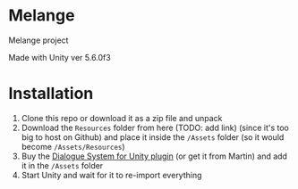 # Melange
Melange project

Made with Unity ver 5.6.0f3


# Installation
1. Clone this repo or download it as a zip file and unpack
2. Download the `Resources` folder from here (TODO: add link) (since it's too big to host on Github) and place it inside the `/Assets` folder (so it would become `/Assets/Resources`)
3. Buy the [Dialogue System for Unity plugin](https://assetstore.unity.com/packages/tools/ai/dialogue-system-for-unity-11672) (or get it from Martin) and add it in the `/Assets` folder
4. Start Unity and wait for it to re-import everything
